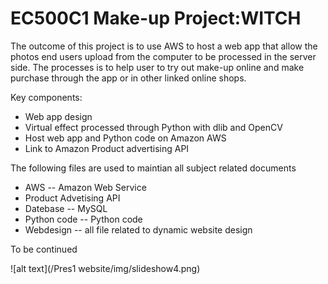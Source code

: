 # EC500C1 Make-up Project:WITCH

The outcome of this project is to use AWS to host a web app that allow the photos end users upload from the computer to be processed in the server side. The processes is to help user to try out make-up online and make purchase through the app or in other linked online shops.

Key components:
* Web app design
* Virtual effect processed through Python with dlib and OpenCV
* Host web app and Python code on Amazon AWS
* Link to Amazon Product advertising API

The following files are used to maintian all subject related documents
* AWS -- Amazon Web Service
* Product Advetising API
* Datebase -- MySQL
* Python code -- Python code
* Webdesign -- all file related to dynamic website design

To be continued

![alt text](/Pres1 website/img/slideshow4.png)
